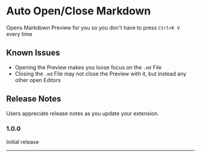 # Auto Open/Close Markdown

Opens Markdown Preview for you so you don't have to press `Ctrl+K V` every time

## Known Issues

* Opening the Preview makes you loose focus on the `.md` File
* Closing the `.md` File may not close the Preview with it, but instead any other open Editors

## Release Notes

Users appreciate release notes as you update your extension.

### 1.0.0

Initial release

-----------------------------------------------------------------------------------------------------------

